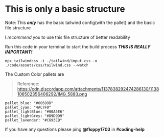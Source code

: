 # This is only a basic structure

Note: This ***only*** has the basic tailwind config(with the pallet) and the basic file structure

I *recommend* you to use this file structure of better readability

Run this code in your terminal to start the build process ***THIS IS REALLY IMPORTANT!***
```
npx tailwindcss -i ./tailwind/input.css -o ./code/assets/css/tailwind.css --watch
```

The Custom Color pallets are
> Reference: https://cdn.discordapp.com/attachments/1137838292474286130/1138106502356406292/IMG_5883.png

```
pallet_blue: "#00699D"
pallet_cyan: "4AC7F0"
pallet_lightBlue: "#00A5E6"
pallet_lightGrey: "#D9D9D9"
pallet_lavender: "#C693EB"
```

If you have any questions please ping **@floppy1703** in **#coding-help**
